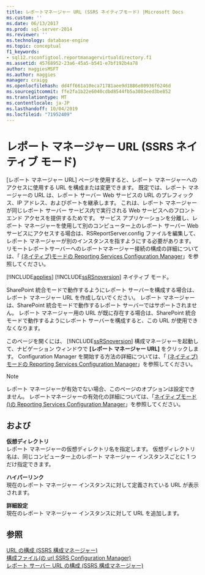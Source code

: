 ```yaml
---
title: レポートマネージャー URL (SSRS ネイティブモード) |Microsoft Docs
ms.custom: ''
ms.date: 06/13/2017
ms.prod: sql-server-2014
ms.reviewer: ''
ms.technology: database-engine
ms.topic: conceptual
f1_keywords:
- sql12.rsconfigtool.reportmanagervirtualdirectory.f1
ms.assetid: 45768952-23a6-45a5-b541-e7bf192b4a78
author: maggiesMSFT
ms.author: maggies
manager: craigg
ms.openlocfilehash: dd4ff661a10eca71781aee9d1886e80936f6246d
ms.sourcegitcommit: ffe2fa1b22e6040cdbd8544fb5a3083eed3be852
ms.translationtype: MT
ms.contentlocale: ja-JP
ms.lasthandoff: 10/04/2019
ms.locfileid: "71952409"
---
```

# <a name="report-manager-url-ssrs-native-mode"></a>レポート マネージャー URL (SSRS ネイティブ モード)
  [レポート マネージャー URL] ページを使用すると、レポート マネージャーへのアクセスに使用する URL を構成または変更できます。 既定では、レポート マネージャーの URL は、レポート サーバー Web サービスの URL のプレフィックス、IP アドレス、およびポートを継承します。 これは、レポート マネージャーが同じレポート サーバー サービス内で実行される Web サービスへのフロントエンド アクセスを提供するためです。 サービス アプリケーションを分離し、レポート マネージャーを使用して別のコンピューター上のレポート サーバー Web サービスにアクセスする場合は、RSReportServer.config ファイルを編集して、レポート マネージャーが別のインスタンスを指すようにする必要があります。 リモートレポートサーバーへのレポートマネージャー接続の構成の詳細については、「 [ &#40;ネイティブ&#41;モードの Reporting Services Configuration Manager](../../../2014/sql-server/install/reporting-services-configuration-manager-native-mode.md)」を参照してください。  
  
 [!INCLUDE[applies](../../includes/applies-md.md)] [!INCLUDE[ssRSnoversion](../../includes/ssrsnoversion-md.md)] ネイティブ モード。  
  
 SharePoint 統合モードで動作するようにレポート サーバーを構成する場合は、レポート マネージャー URL を作成しないでください。 レポート マネージャーは、SharePoint 統合モードで動作するレポート サーバーではサポートされません。 レポート マネージャー用の URL が既に存在する場合は、SharePoint 統合モードで動作するようにレポート サーバーを構成すると、この URL が使用できなくなります。  
  
 このページを開くには、 [!INCLUDE[ssRSnoversion](../../includes/ssrsnoversion-md.md)] 構成マネージャーを起動して、ナビゲーション ウィンドウで **[レポート マネージャー URL]** をクリックします。 Configuration Manager を開始する方法の詳細については、「 [ &#40;ネイティブ&#41;モードの Reporting Services Configuration Manager](../../../2014/sql-server/install/reporting-services-configuration-manager-native-mode.md)」を参照してください。  
  
> [!NOTE]  
>  レポート マネージャーが有効でない場合、このページのオプションは設定できません。 レポートマネージャーの有効化の詳細については、「[ネイティブモード&#40;&#41;の Reporting Services Configuration Manager](../../../2014/sql-server/install/reporting-services-configuration-manager-native-mode.md)」を参照してください。  
  
## <a name="options"></a>および  
 **仮想ディレクトリ**  
 レポート マネージャーの仮想ディレクトリ名を指定します。 仮想ディレクトリ名は、同じコンピューター上のレポート マネージャー インスタンスごとに 1 つだけ指定できます。  
  
 **ハイパーリンク**  
 現在のレポート マネージャー インスタンスに対して定義されている URL が表示されます。  
  
 **詳細設定**  
 現在のレポート マネージャー インスタンスに対して URL を追加します。  
  
## <a name="see-also"></a>参照  
 [URL の構成 &#40;SSRS 構成マネージャー&#41;](../../reporting-services/install-windows/configure-a-url-ssrs-configuration-manager.md)   
 [構成ファイル&#40;の url SSRS Configuration Manager&#41; ](../../reporting-services/install-windows/urls-in-configuration-files-ssrs-configuration-manager.md)   
 [レポート サーバー URL の構成 &#40;SSRS 構成マネージャー&#41;](../../reporting-services/install-windows/configure-report-server-urls-ssrs-configuration-manager.md)  
  
  

